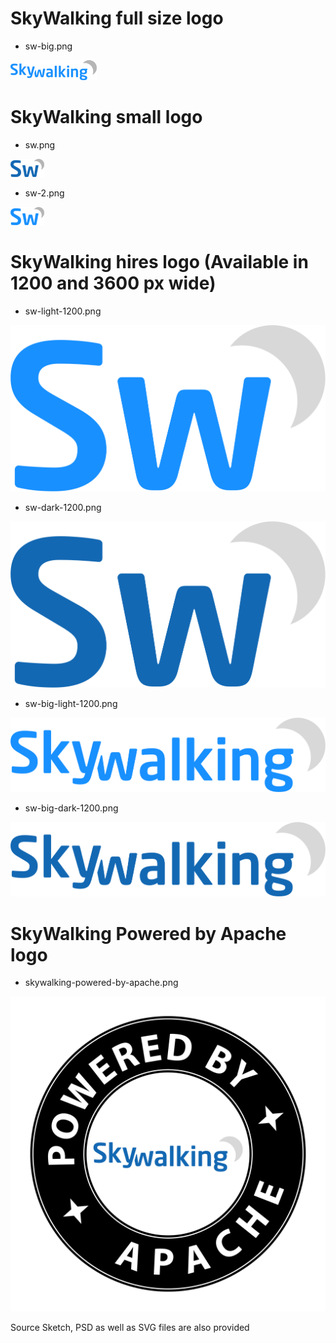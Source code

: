 # SkyWalking full size logo
* sw-big.png
<img src="sw-big.png" />

# SkyWalking small logo
* sw.png
<img src="sw.png" />

* sw-2.png
<img src="sw-2.png" />

# SkyWalking hires logo (Available in 1200 and 3600 px wide)
* sw-light-1200.png
<img src="sw-light-1200.png" />

* sw-dark-1200.png
<img src="sw-dark-1200.png" />

* sw-big-light-1200.png
<img src="sw-big-light-1200.png" />

* sw-big-dark-1200.png
<img src="sw-big-dark-1200.png" />

# SkyWalking Powered by Apache logo
* skywalking-powered-by-apache.png
<img src="skywalking-powered-by-apache.png" />

Source Sketch, PSD as well as SVG files are also provided

